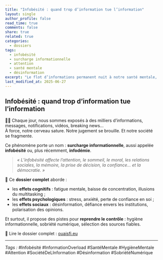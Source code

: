 ```yaml
---
title: "Infobésité : quand trop d’information tue l’information"
layout: single
author_profile: false
read_time: true
comments: false
share: true
related: true
categories:
  - dossiers
tags:
  - infobésité
  - surcharge informationnelle
  - attention
  - santé mentale
  - désinformation
excerpt: "Le flot d’informations permanent nuit à notre santé mentale, notre esprit critique et notre capacité d’agir. Ce dossier décrypte les effets profonds de la surinformation."
last_modified_at: 2025-06-27
---
```


## Infobésité : quand trop d’information tue l’information

📱📢 Chaque jour, nous sommes exposés à des milliers d’informations, messages, notifications, vidéos, breaking news…  
À force, notre cerveau sature. Notre jugement se brouille. Et notre société se fragmente.

Ce phénomène porte un nom : **surcharge informationnelle**, aussi appelée **infobésité** ou, plus récemment, **infodémie**.

> *« L’infobésité affecte l’attention, le sommeil, le moral, les relations sociales, la mémoire, la prise de décision, la confiance… et la démocratie. »*

📌 Ce **dossier complet** aborde :
- les **effets cognitifs** : fatigue mentale, baisse de concentration, illusions du multitasking ;
- les **effets psychologiques** : stress, anxiété, perte de confiance en soi ;
- les **effets sociaux** : désinformation, défiance envers les institutions, polarisation des opinions.

Et surtout, il propose des pistes pour **reprendre le contrôle** : hygiène informationnelle, sobriété numérique, sélection des sources fiables.

📘 Lire le dossier complet : [ouaisfi.eu](https://ouaisfi.eu/viewtopic.php?t=65)

---

_Tags :_ #Infobésité #InformationOverload #SantéMentale #HygièneMentale #Attention #SociétéDeLInformation #Désinformation #SobriétéNumérique
